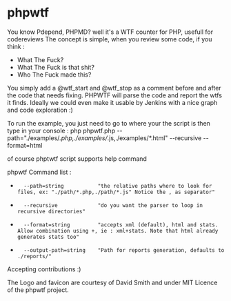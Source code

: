 phpwtf
======

You know Pdepend, PHPMD? well it's a WTF counter for PHP, usefull for codereviews
The concept is simple, when you review some code, if you think :
 - What The Fuck? 
 - What The Fuck is that shit? 
 - Who The Fuck made this? 

You simply add a @wtf_start and @wtf_stop as a comment before and after the code that needs fixing.
PHPWTF will parse the code and report the wtfs it finds.
Ideally we could even make it usable by Jenkins with a nice graph and code exploration :)

To run the example, you just need to go to where your the script is then type in your console :
php phpwtf.php --path="./examples/*.php,./examples/*.js,./examples/*.html" --recursive --format=html

of course phptwtf script supports help command

phpwtf Command list : 
 -       --path=string           "the relative paths where to look for files, ex: "./path/*.php,./path/*.js" Notice the , as separator"
 -       --recursive             "do you want the parser to loop in recursive directories"
 -       --format=string         "accepts xml (default), html and stats. Allow combination using +, ie : xml+stats. Note that html already generates stats too"
 -       --output-path=string    "Path for reports generation, defaults to ./reports/"


Accepting contributions :)

The Logo and favicon are courtesy of David Smith and under MIT Licence of the phpwtf project.